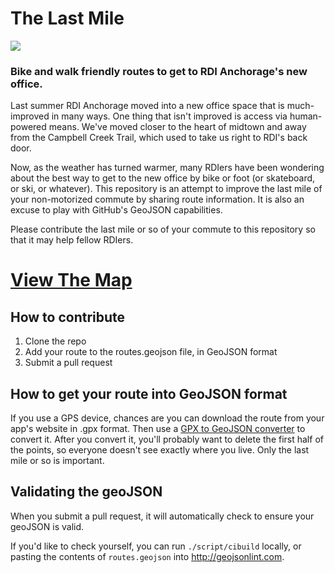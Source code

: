 # The Last Mile

<img src="https://travis-ci.org/ResourceDataInc/last-mile.svg">

### Bike and walk friendly routes to get to RDI Anchorage's new office.

Last summer RDI Anchorage moved into a new office space that is much-improved in many ways.  One thing that isn't improved is access via human-powered means.  We've moved closer to the heart of midtown and away from the Campbell Creek Trail, which used to take us right to RDI's back door.  

Now, as the weather has turned warmer, many RDIers have been wondering about the best way to get to the new office by bike or foot (or skateboard, or ski, or whatever).  This repository is an attempt to improve the last mile of your non-motorized commute by sharing route information.  It is also an excuse to play with GitHub's GeoJSON capabilities.

Please contribute the last mile or so of your commute to this repository so that it may help fellow RDIers.

# [View The Map](routes.geojson)

## How to contribute

1. Clone the repo
2. Add your route to the routes.geojson file, in GeoJSON format
3. Submit a pull request


## How to get your route into GeoJSON format

If you use a GPS device, chances are you can download the route from your app's website in .gpx format.  Then use a [GPX to GeoJSON converter](http://mapbox.github.io/togeojson/) to convert it.  After you convert it, you'll probably want to delete the first half of the points, so everyone doesn't see exactly where you live.  Only the last mile or so is important. 

## Validating the geoJSON

When you submit a pull request, it will automatically check to ensure your geoJSON is valid.

If you'd like to check yourself, you can run `./script/cibuild` locally, or pasting the contents of `routes.geojson` into http://geojsonlint.com.
